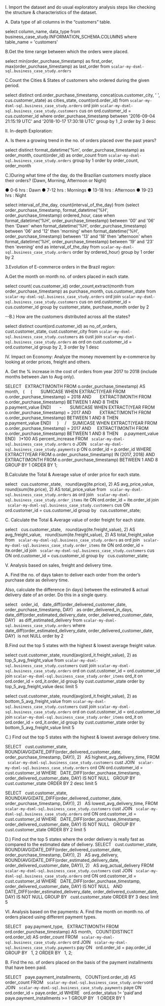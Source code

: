I. Import the dataset and do usual exploratory analysis steps like checking the
structure & characteristics of the dataset.

A. Data type of all columns in the “customers” table.

select column_name, data_type
from business_case_study.INFORMATION_SCHEMA.COLUMNS
where table_name = 'customers'



B.Get the time range between which the orders were placed.


select min(order_purchase_timestamp) as first_order, max(order_purchase_timestamp) as last_order
from `scalar-my-dsml-sql.business_case_study.orders`



C.Count the Cities & States of customers who ordered during the given period.

select distinct ord.order_purchase_timestamp, concat(cus.customer_city, ' ', cus.customer_state) as cities_state, count(ord.order_id)
from `scalar-my-dsml-sql.business_case_study.orders` ord join
`scalar-my-dsml-sql.business_case_study.customers` cus
on ord.customer_id = cus.customer_id 
where order_purchase_timestamp between '2016-09-04 21:15:19 UTC' and '2018-10-17 17:30:18 UTC'
group by 1 ,2
order by 3 desc




II. In-depth Exploration:

A. Is there a growing trend in the no. of orders placed over the past years?

select distinct format_datetime('%m', order_purchase_timestamp) as order_month, count(order_id) as order_count 
from `scalar-my-dsml-sql.business_case_study.orders`
group by 1
order by order_count, order_month 






C.)During what time of the day, do the Brazilian customers mostly place their
orders? (Dawn, Morning, Afternoon or Night)

● 0-6 hrs : Dawn
● 7-12 hrs : Mornings
● 13-18 hrs : Afternoon
● 19-23 hrs : Night


select interval_of_the_day, count(interval_of_the_day)
from (select order_purchase_timestamp, format_datetime('%H', order_purchase_timestamp) ordered_hour,
case
when format_datetime('%H', order_purchase_timestamp) between '00' and '06'
then 'Dawn'
when format_datetime('%H', order_purchase_timestamp) between '06' and '12'
then 'morning'
when format_datetime('%H', order_purchase_timestamp) between '13' and '18'
then 'afternoon'
when format_datetime('%H', order_purchase_timestamp) between '19' and '23'
then 'evening'
end as interval_of_the_day
from `scalar-my-dsml-sql.business_case_study.orders`
order by ordered_hour) 
group by 1
order by 2






3.Evolution of E-commerce orders in the Brazil region:

A.Get the month on month no. of orders placed in each state.

select count( cus.customer_id) order_count,extract(month from order_purchase_timestamp) as purchase_month, cus.customer_state
from `scalar-my-dsml-sql.business_case_study.orders` ord join `scalar-my-dsml-sql.business_case_study.customers` cus
on ord.customer_id = cus.customer_id
group by customer_state, purchase_month
order by 2 






--B.) How are the customers distributed across all the states?

select distinct count(ord.customer_id) as no_of_orders, cust.customer_state, cust.customer_city
from `scalar-my-dsml-sql.business_case_study.customers` as cust join
`scalar-my-dsml-sql.business_case_study.orders` as ord
on cust.customer_id = ord.customer_id
group by 2, 3
order by 1 desc



IV. Impact on Economy: Analyze the money movement by e-commerce by looking at
order prices, freight and others.

A. Get the % increase in the cost of orders from year 2017 to 2018 (include
months between Jan to Aug only).

SELECT
  EXTRACT(MONTH FROM o.order_purchase_timestamp) AS month,
  (
    (
      SUM(CASE WHEN EXTRACT(YEAR FROM o.order_purchase_timestamp) = 2018 AND
      EXTRACT(MONTH FROM o.order_purchase_timestamp) BETWEEN 1 AND 8 THEN
      p.payment_value END)
      -
      SUM(CASE WHEN EXTRACT(YEAR FROM o.order_purchase_timestamp) = 2017 AND
      EXTRACT(MONTH FROM o.order_purchase_timestamp) BETWEEN 1 AND 8 THEN
      p.payment_value END)
    )
    /
    SUM(CASE WHEN EXTRACT(YEAR FROM o.order_purchase_timestamp) = 2017 AND
    EXTRACT(MONTH FROM o.order_purchase_timestamp) BETWEEN 1 AND 8 THEN
    p.payment_value END)
  )*100 AS percent_increase
FROM
  `scalar-my-dsml-sql.business_case_study.orders` o
JOIN
  `scalar-my-dsml-sql.business_case_study.payments` p ON o.order_id = p.order_id
WHERE
  EXTRACT(YEAR FROM o.order_purchase_timestamp) IN (2017, 2018) AND
  EXTRACT(MONTH FROM o.order_purchase_timestamp) BETWEEN 1 AND 8
GROUP BY 1
ORDER BY 1;





B.Calculate the Total & Average value of order price for each state.

select
  cus.customer_state,
  round(avg(ite.price), 2) AS avg_price_value,
  round(sum(ite.price), 2) AS total_price_value
from
  `scalar-my-dsml-sql.business_case_study.orders` as ord
join
  `scalar-my-dsml-sql.business_case_study.order_items` ite ON ord.order_id = ite.order_id
join
  `scalar-my-dsml-sql.business_case_study.customers` cus ON ord.customer_id = cus.customer_id
group by
  cus.customer_state;




C. Calculate the Total & Average value of order freight for each state.

select
  cus.customer_state,
  round(avg(ite.freight_value), 2) AS avg_freight_value,
  round(sum(ite.freight_value), 2) AS total_freight_value
from
  `scalar-my-dsml-sql.business_case_study.orders` as ord
join
  `scalar-my-dsml-sql.business_case_study.order_items` ite ON ord.order_id = ite.order_id
join
  `scalar-my-dsml-sql.business_case_study.customers` cus ON ord.customer_id = cus.customer_id
group by
  cus.customer_state;







V. Analysis based on sales, freight and delivery time.

A. Find the no. of days taken to deliver each order from the order’s purchase date
as delivery time.

Also, calculate the difference (in days) between the estimated & actual delivery
date of an order.
Do this in a single query.


select
  order_id,
  date_diff(order_delivered_customer_date, order_purchase_timestamp, DAY) 
  as order_delivered_in_days,
  date_diff(order_estimated_delivery_date, order_delivered_customer_date, DAY) 
  as diff_estimated_delivery
from `scalar-my-dsml-sql.business_case_study.orders`
where date_diff(order_estimated_delivery_date, order_delivered_customer_date, DAY)  is not NULL
order by 2



B.Find out the top 5 states with the highest & lowest average freight value.

select cust.customer_state, round(avg(ord_it.freight_value), 2) as top_5_avg_freight_value
from `scalar-my-dsml-sql.business_case_study.customers` cust join
`scalar-my-dsml-sql.business_case_study.orders` ord 
on cust.customer_id = ord.customer_id
join
`scalar-my-dsml-sql.business_case_study.order_items` ord_it
on ord.order_id = ord_it.order_id
group by cust.customer_state
order by top_5_avg_freight_value desc
limit 5


select cust.customer_state, round(avg(ord_it.freight_value), 2) as bottom_5_avg_freight_value
from `scalar-my-dsml-sql.business_case_study.customers` cust join
`scalar-my-dsml-sql.business_case_study.orders` ord 
on cust.customer_id = ord.customer_id
join
`scalar-my-dsml-sql.business_case_study.order_items` ord_it
on ord.order_id = ord_it.order_id
group by cust.customer_state
order by bottom_5_avg_freight_value
limit 5


C.) Find out the top 5 states with the highest & lowest average delivery time.

SELECT
  cust.customer_state,
  ROUND(AVG(DATE_DIFF(order_delivered_customer_date, order_purchase_timestamp, DAY)), 2) 
  AS highest_avg_delivery_time,
FROM
  `scalar-my-dsml-sql.business_case_study.customers` cust
JOIN
  `scalar-my-dsml-sql.business_case_study.orders` ord ON ord.customer_id = cust.customer_id
WHERE
  DATE_DIFF(order_purchase_timestamp, order_delivered_customer_date, DAY) IS NOT NULL
  
GROUP BY cust.customer_state
ORDER BY 2 desc
limit 5
        



SELECT
  cust.customer_state,
  ROUND(AVG(DATE_DIFF(order_delivered_customer_date, order_purchase_timestamp, DAY)), 2) 
  AS lowest_avg_delivery_time,
FROM
  `scalar-my-dsml-sql.business_case_study.customers` cust
JOIN
  `scalar-my-dsml-sql.business_case_study.orders` ord ON ord.customer_id = cust.customer_id
WHERE
  DATE_DIFF(order_purchase_timestamp, order_delivered_customer_date, DAY) IS NOT NULL
  
GROUP BY cust.customer_state
ORDER BY 2 
limit 5
        


D.) Find out the top 5 states where the order delivery is really fast as compared to
the estimated date of delivery.
SELECT
  cust.customer_state,
  ROUND(AVG(DATE_DIFF(order_delivered_customer_date, order_purchase_timestamp, DAY)), 2) 
  AS avg_delivery,
  ROUND(AVG(DATE_DIFF(order_estimated_delivery_date, order_delivered_customer_date, DAY)), 2) 
  AS avg_actual_delivery
FROM
  `scalar-my-dsml-sql.business_case_study.customers` cust
JOIN
  `scalar-my-dsml-sql.business_case_study.orders` ord ON ord.customer_id = cust.customer_id
WHERE
  DATE_DIFF(order_purchase_timestamp, order_delivered_customer_date, DAY) IS NOT NULL
  AND
  DATE_DIFF(order_estimated_delivery_date, order_delivered_customer_date, DAY) IS NOT NULL
GROUP BY
  cust.customer_state
ORDER BY 3 desc
limit 5
        





VI. Analysis based on the payments:
A. Find the month on month no. of orders placed using different payment types.

SELECT
  pay.payment_type,
  EXTRACT(MONTH FROM ord.order_purchase_timestamp) AS month,
  COUNT(DISTINCT ord.order_id) AS order_count
FROM
  `scalar-my-dsml-sql.business_case_study.orders` ord
JOIN
  `scalar-my-dsml-sql.business_case_study.payments` pay
ON
  ord.order_id = pay.order_id
GROUP BY
  1, 2
ORDER BY
  1, 2;



 
B. Find the no. of orders placed on the basis of the payment installments that have
been paid.

SELECT
  paye.payment_installments,
  COUNT(ord.order_id) AS order_count
FROM
  `scalar-my-dsml-sql.business_case_study.orders`ord
  JOIN
  `scalar-my-dsml-sql.business_case_study.payments` paye
ON
  ord.order_id = paye.order_id
WHERE
  ord.order_status != 'paid'and paye.payment_installments >= 1
GROUP BY
  1
ORDER BY 1

